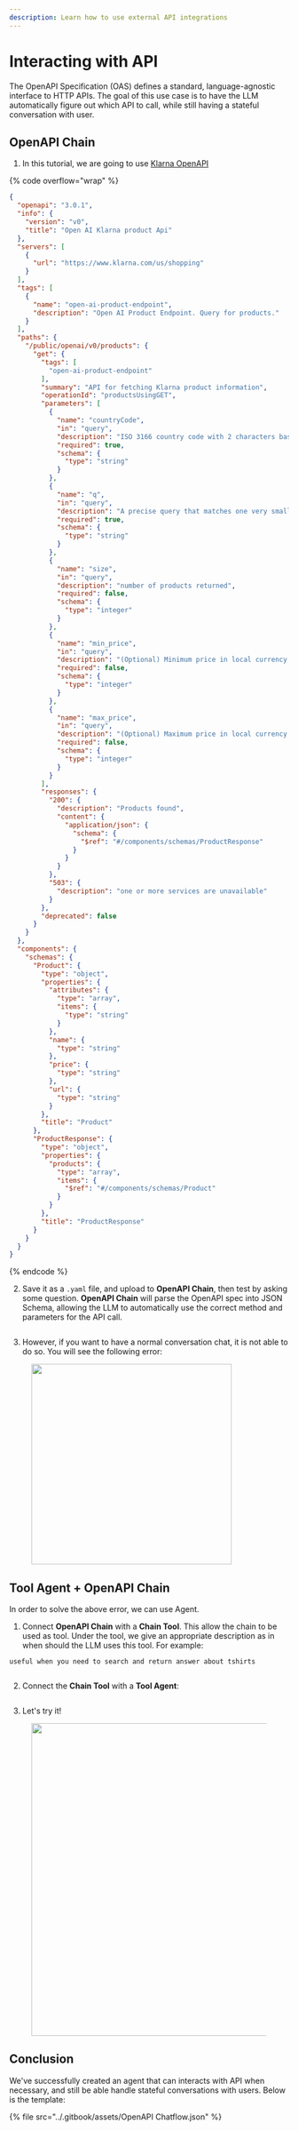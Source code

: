 ```yaml
---
description: Learn how to use external API integrations
---
```


# Interacting with API

The OpenAPI Specification (OAS) defines a standard, language-agnostic interface to HTTP APIs. The goal of this use case is to have the LLM automatically figure out which API to call, while still having a stateful conversation with user.

## OpenAPI Chain

1. In this tutorial, we are going to use [Klarna OpenAPI](https://www.klarna.com/us/shopping/public/openai/v0/api-docs/)

{% code overflow="wrap" %}
```json
{
  "openapi": "3.0.1",
  "info": {
    "version": "v0",
    "title": "Open AI Klarna product Api"
  },
  "servers": [
    {
      "url": "https://www.klarna.com/us/shopping"
    }
  ],
  "tags": [
    {
      "name": "open-ai-product-endpoint",
      "description": "Open AI Product Endpoint. Query for products."
    }
  ],
  "paths": {
    "/public/openai/v0/products": {
      "get": {
        "tags": [
          "open-ai-product-endpoint"
        ],
        "summary": "API for fetching Klarna product information",
        "operationId": "productsUsingGET",
        "parameters": [
          {
            "name": "countryCode",
            "in": "query",
            "description": "ISO 3166 country code with 2 characters based on the user location. Currently, only US, GB, DE, SE and DK are supported.",
            "required": true,
            "schema": {
              "type": "string"
            }
          },
          {
            "name": "q",
            "in": "query",
            "description": "A precise query that matches one very small category or product that needs to be searched for to find the products the user is looking for. If the user explicitly stated what they want, use that as a query. The query is as specific as possible to the product name or category mentioned by the user in its singular form, and don't contain any clarifiers like latest, newest, cheapest, budget, premium, expensive or similar. The query is always taken from the latest topic, if there is a new topic a new query is started. If the user speaks another language than English, translate their request into English (example: translate fia med knuff to ludo board game)!",
            "required": true,
            "schema": {
              "type": "string"
            }
          },
          {
            "name": "size",
            "in": "query",
            "description": "number of products returned",
            "required": false,
            "schema": {
              "type": "integer"
            }
          },
          {
            "name": "min_price",
            "in": "query",
            "description": "(Optional) Minimum price in local currency for the product searched for. Either explicitly stated by the user or implicitly inferred from a combination of the user's request and the kind of product searched for.",
            "required": false,
            "schema": {
              "type": "integer"
            }
          },
          {
            "name": "max_price",
            "in": "query",
            "description": "(Optional) Maximum price in local currency for the product searched for. Either explicitly stated by the user or implicitly inferred from a combination of the user's request and the kind of product searched for.",
            "required": false,
            "schema": {
              "type": "integer"
            }
          }
        ],
        "responses": {
          "200": {
            "description": "Products found",
            "content": {
              "application/json": {
                "schema": {
                  "$ref": "#/components/schemas/ProductResponse"
                }
              }
            }
          },
          "503": {
            "description": "one or more services are unavailable"
          }
        },
        "deprecated": false
      }
    }
  },
  "components": {
    "schemas": {
      "Product": {
        "type": "object",
        "properties": {
          "attributes": {
            "type": "array",
            "items": {
              "type": "string"
            }
          },
          "name": {
            "type": "string"
          },
          "price": {
            "type": "string"
          },
          "url": {
            "type": "string"
          }
        },
        "title": "Product"
      },
      "ProductResponse": {
        "type": "object",
        "properties": {
          "products": {
            "type": "array",
            "items": {
              "$ref": "#/components/schemas/Product"
            }
          }
        },
        "title": "ProductResponse"
      }
    }
  }
}
```
{% endcode %}

2. Save it as a `.yaml` file, and upload to **OpenAPI Chain**, then test by asking some question. **OpenAPI Chain** will parse the OpenAPI spec into JSON Schema, allowing the LLM to automatically use the correct method and parameters for the API call.

<figure><img src="../.gitbook/assets/image (133).png" alt=""><figcaption></figcaption></figure>

3. However, if you want to have a normal conversation chat, it is not able to do so. You will see the following error:

<figure><img src="../.gitbook/assets/image (134).png" alt="" width="361"><figcaption></figcaption></figure>

## Tool Agent + OpenAPI Chain

In order to solve the above error, we can use Agent.

1. Connect **OpenAPI Chain** with a **Chain Tool**. This allow the chain to be used as tool. Under the tool, we give an appropriate description as in when should the LLM uses this tool. For example:

```
useful when you need to search and return answer about tshirts
```

<figure><img src="../.gitbook/assets/image (135).png" alt=""><figcaption></figcaption></figure>

2. Connect the **Chain Tool** with a **Tool Agent**:

<figure><img src="../.gitbook/assets/image (136).png" alt=""><figcaption></figcaption></figure>

3. Let's try it!

<figure><img src="../.gitbook/assets/image (137).png" alt="" width="563"><figcaption></figcaption></figure>

## Conclusion

We've successfully created an agent that can interacts with API when necessary, and still be able handle stateful conversations with users. Below is the template:

{% file src="../.gitbook/assets/OpenAPI Chatflow.json" %}
